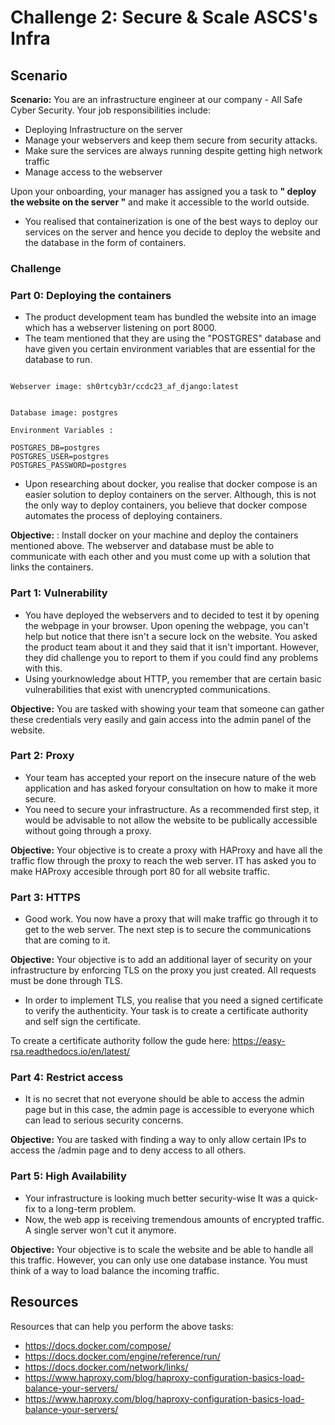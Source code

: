 #  Challenge 2: Secure & Scale ASCS's Infra

## Scenario 

**Scenario:** You are an infrastructure engineer at our company - All Safe Cyber Security. Your job responsibilities include:

- Deploying Infrastructure on the server
- Manage your webservers and keep them secure from security attacks.
- Make sure the services are always running despite getting high network traffic
- Manage access to the webserver

Upon your onboarding, your manager has assigned you a task to **" deploy the website on the server "**  and make it accessible to the world outside.  

- You realised that containerization is one of the best ways to deploy our services on the server and hence you decide to deploy the website and the database in the form of containers.

### Challenge 
### **Part 0:** Deploying the containers

- The product development team has bundled the website into an image which has a webserver listening on port 8000.
- The team mentioned that they are using the "POSTGRES" database and have given you certain environment variables that are essential for the database to run.

```

Webserver image: sh0rtcyb3r/ccdc23_af_django:latest

```

```

Database image: postgres

Environment Variables : 

POSTGRES_DB=postgres
POSTGRES_USER=postgres
POSTGRES_PASSWORD=postgres
```

- Upon researching about docker, you realise that docker compose is an easier solution to deploy containers on the server. Although, this is not the only way to deploy containers, you believe that docker compose automates the process of deploying containers.

**Objective:** : Install docker on your machine and deploy the containers mentioned above. The webserver and database must be able to communicate with each other and you must come up with a solution that links the containers.

### **Part 1:**  Vulnerability

- You have deployed the webservers and to decided to test it by opening the webpage in your browser. Upon opening the webpage,  you can't help but notice that there isn't a secure lock on the website. You asked the product team about it and they said that it isn't important. However, they  did challenge you to report to them if you could find any problems with this.
- Using yourknowledge about HTTP, you remember that are certain basic vulnerabilities that exist with unencrypted communications.

**Objective:** You are tasked with showing your team that someone can gather these credentials very easily and gain access into the admin panel of the website.

### **Part 2:** Proxy

- Your team  has accepted your report on the insecure nature of the web application and has asked foryour consultation on how to make it more secure.
- You need to secure your infrastructure. As a recommended first step, it would be advisable to not allow the website to be publically accessible without going through a proxy.

**Objective:** Your objective is to create a proxy with HAProxy and have all the traffic flow through the proxy to reach the web server. IT has asked you to make HAProxy accesible through port 80 for all website traffic.

### **Part 3:**  HTTPS

- Good work. You now have a proxy that will make traffic go through it to get to the web server. The next step is to secure the communications that are coming to it.

**Objective:** Your objective is to add an additional layer of security on your infrastructure by enforcing TLS on the proxy you just created. All requests must be done through TLS.

- In order to implement TLS, you realise that you need a signed certificate to verify the authenticity. Your task is to create a certificate authority and self sign the certificate.

To create a certificate authority follow the gude here:  <https://easy-rsa.readthedocs.io/en/latest/>

### **Part 4:**  Restrict access

- It is no secret that not everyone should be able to access the admin page but in this case, the admin page is accessible to everyone which can lead to serious security concerns.

**Objective:** You are tasked with finding a way to only allow certain IPs to access the /admin page and to deny access to all others.

### **Part 5:**  High Availability

- Your infrastructure is looking much better security-wise  It was a quick-fix to a long-term problem.
- Now, the web app is receiving tremendous amounts of encrypted traffic. A single server won't cut it anymore.

**Objective:** Your objective is to scale the website and be able to handle all this traffic. However, you can only use one database instance. You must think of a way to load balance the incoming traffic.

## Resources

Resources that can help you  perform the above tasks:

- <https://docs.docker.com/compose/>
- <https://docs.docker.com/engine/reference/run/>
- <https://docs.docker.com/network/links/>
- <https://www.haproxy.com/blog/haproxy-configuration-basics-load-balance-your-servers/>
- <https://www.haproxy.com/blog/haproxy-configuration-basics-load-balance-your-servers/>

